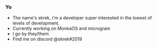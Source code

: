 ### Yo
- The name's skrek, i'm a developer super interested in the loewst of levels of development.
- Currently working on MonkaOS and microgram
- I go by they/them
- Find me on discord @skrek#2019
